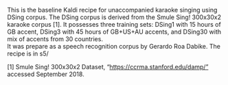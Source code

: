 This is the baseline Kaldi recipe for unaccompanied karaoke singing using DSing corpus.
The DSing corpus is derived from the Smule Sing! 300x30x2 karaoke corpus [1].
It possesses three training sets: DSing1 with 15 hours of GB accent, 
DSing3 with 45 hours of GB+US+AU accents, and DSing30 with mix of accents from 30 countries.  
It was prepare as a speech recognition corpus by Gerardo Roa Dabike.
The recipe is in s5/


[1] Smule Sing! 300x30x2 Dataset, “https://ccrma.stanford.edu/damp/” accessed September 2018.